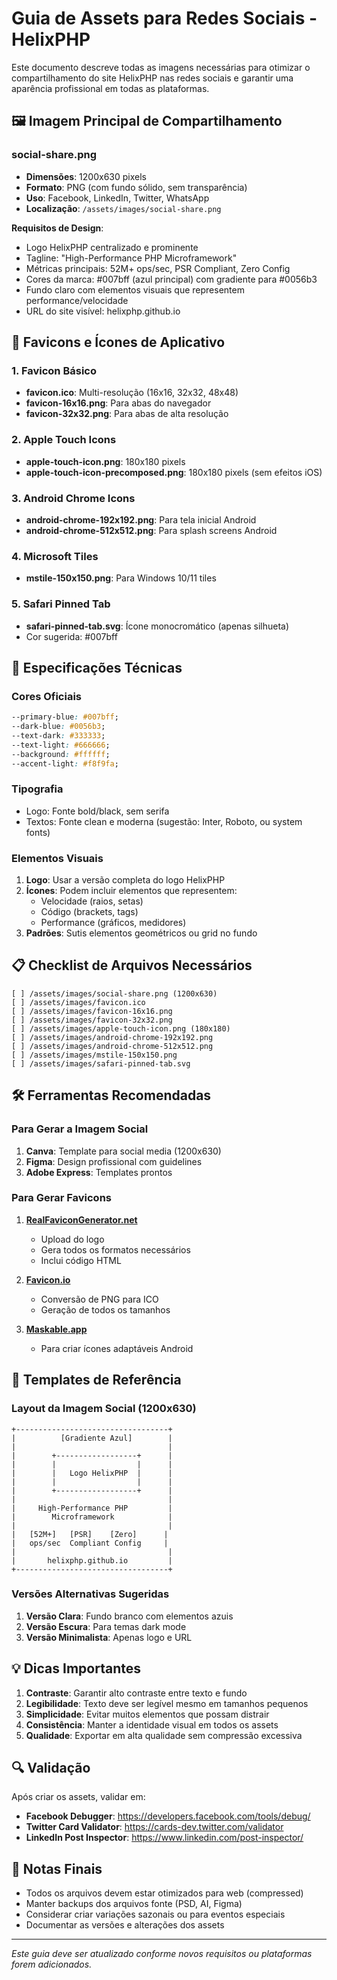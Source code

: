 # Guia de Assets para Redes Sociais - HelixPHP

Este documento descreve todas as imagens necessárias para otimizar o compartilhamento do site HelixPHP nas redes sociais e garantir uma aparência profissional em todas as plataformas.

## 🖼️ Imagem Principal de Compartilhamento

### social-share.png
- **Dimensões**: 1200x630 pixels
- **Formato**: PNG (com fundo sólido, sem transparência)
- **Uso**: Facebook, LinkedIn, Twitter, WhatsApp
- **Localização**: `/assets/images/social-share.png`

**Requisitos de Design**:
- Logo HelixPHP centralizado e prominente
- Tagline: "High-Performance PHP Microframework"
- Métricas principais: 52M+ ops/sec, PSR Compliant, Zero Config
- Cores da marca: #007bff (azul principal) com gradiente para #0056b3
- Fundo claro com elementos visuais que representem performance/velocidade
- URL do site visível: helixphp.github.io

## 📱 Favicons e Ícones de Aplicativo

### 1. Favicon Básico
- **favicon.ico**: Multi-resolução (16x16, 32x32, 48x48)
- **favicon-16x16.png**: Para abas do navegador
- **favicon-32x32.png**: Para abas de alta resolução

### 2. Apple Touch Icons
- **apple-touch-icon.png**: 180x180 pixels
- **apple-touch-icon-precomposed.png**: 180x180 pixels (sem efeitos iOS)

### 3. Android Chrome Icons
- **android-chrome-192x192.png**: Para tela inicial Android
- **android-chrome-512x512.png**: Para splash screens Android

### 4. Microsoft Tiles
- **mstile-150x150.png**: Para Windows 10/11 tiles

### 5. Safari Pinned Tab
- **safari-pinned-tab.svg**: Ícone monocromático (apenas silhueta)
- Cor sugerida: #007bff

## 🎨 Especificações Técnicas

### Cores Oficiais
```css
--primary-blue: #007bff;
--dark-blue: #0056b3;
--text-dark: #333333;
--text-light: #666666;
--background: #ffffff;
--accent-light: #f8f9fa;
```

### Tipografia
- Logo: Fonte bold/black, sem serifa
- Textos: Fonte clean e moderna (sugestão: Inter, Roboto, ou system fonts)

### Elementos Visuais
1. **Logo**: Usar a versão completa do logo HelixPHP
2. **Ícones**: Podem incluir elementos que representem:
   - Velocidade (raios, setas)
   - Código (brackets, tags)
   - Performance (gráficos, medidores)
3. **Padrões**: Sutis elementos geométricos ou grid no fundo

## 📋 Checklist de Arquivos Necessários

```
[ ] /assets/images/social-share.png (1200x630)
[ ] /assets/images/favicon.ico
[ ] /assets/images/favicon-16x16.png
[ ] /assets/images/favicon-32x32.png
[ ] /assets/images/apple-touch-icon.png (180x180)
[ ] /assets/images/android-chrome-192x192.png
[ ] /assets/images/android-chrome-512x512.png
[ ] /assets/images/mstile-150x150.png
[ ] /assets/images/safari-pinned-tab.svg
```

## 🛠️ Ferramentas Recomendadas

### Para Gerar a Imagem Social
1. **Canva**: Template para social media (1200x630)
2. **Figma**: Design profissional com guidelines
3. **Adobe Express**: Templates prontos

### Para Gerar Favicons
1. **[RealFaviconGenerator.net](https://realfavicongenerator.net/)**
   - Upload do logo
   - Gera todos os formatos necessários
   - Inclui código HTML

2. **[Favicon.io](https://favicon.io/)**
   - Conversão de PNG para ICO
   - Geração de todos os tamanhos

3. **[Maskable.app](https://maskable.app/)**
   - Para criar ícones adaptáveis Android

## 📐 Templates de Referência

### Layout da Imagem Social (1200x630)
```
+----------------------------------+
|          [Gradiente Azul]        |
|                                  |
|        +------------------+      |
|        |                  |      |
|        |   Logo HelixPHP  |      |
|        |                  |      |
|        +------------------+      |
|                                  |
|     High-Performance PHP         |
|        Microframework            |
|                                  |
|   [52M+]   [PSR]    [Zero]      |
|   ops/sec  Compliant Config     |
|                                  |
|       helixphp.github.io         |
+----------------------------------+
```

### Versões Alternativas Sugeridas
1. **Versão Clara**: Fundo branco com elementos azuis
2. **Versão Escura**: Para temas dark mode
3. **Versão Minimalista**: Apenas logo e URL

## 💡 Dicas Importantes

1. **Contraste**: Garantir alto contraste entre texto e fundo
2. **Legibilidade**: Texto deve ser legível mesmo em tamanhos pequenos
3. **Simplicidade**: Evitar muitos elementos que possam distrair
4. **Consistência**: Manter a identidade visual em todos os assets
5. **Qualidade**: Exportar em alta qualidade sem compressão excessiva

## 🔍 Validação

Após criar os assets, validar em:
- **Facebook Debugger**: https://developers.facebook.com/tools/debug/
- **Twitter Card Validator**: https://cards-dev.twitter.com/validator
- **LinkedIn Post Inspector**: https://www.linkedin.com/post-inspector/

## 📝 Notas Finais

- Todos os arquivos devem estar otimizados para web (compressed)
- Manter backups dos arquivos fonte (PSD, AI, Figma)
- Considerar criar variações sazonais ou para eventos especiais
- Documentar as versões e alterações dos assets

---

*Este guia deve ser atualizado conforme novos requisitos ou plataformas forem adicionados.*